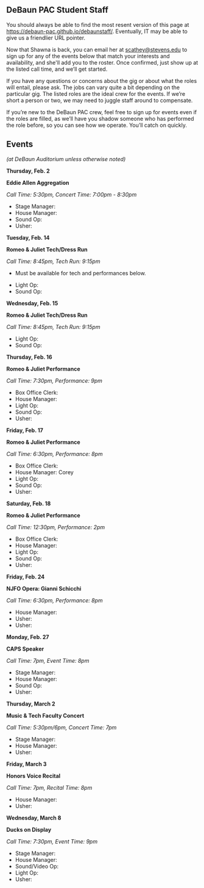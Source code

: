 ## DeBaun PAC Student Staff

You should always be able to find the most resent version of this page at <https://debaun-pac.github.io/debaunstaff/>. Eventually, IT may be able to give us a friendlier URL pointer.

Now that Shawna is back, you can email her at <scathey@stevens.edu>  to sign up for any of the events below that match your interests and availability, and she'll add you to the roster. Once confirmed, just show up at the listed call time, and we’ll get started.

If you have any questions or concerns about the gig or about what the roles will entail, please ask. The jobs can vary quite a bit depending on the particular gig. The listed roles are the ideal crew for the events. If we’re short a person or two, we may need to juggle staff around to compensate.

If you’re new to the DeBaun PAC crew, feel free to sign up for events even if the roles are filled, as we’ll have you shadow someone who has performed the role before, so you can see how we operate. You’ll catch on quickly.


## Events
*(at DeBaun Auditorium unless otherwise noted)*



**Thursday, Feb. 2**

**Eddie Allen Aggregation**

*Call Time: 5:30pm, Concert Time: 7:00pm - 8:30pm*

- Stage Manager: 
- House Manager: 
- Sound Op: 
- Usher: 


**Tuesday, Feb. 14**

**Romeo & Juliet Tech/Dress Run** 

*Call Time: 8:45pm, Tech Run: 9:15pm*
* Must be available for tech and performances below.

- Light Op: 
- Sound Op:


**Wednesday, Feb. 15**

**Romeo & Juliet Tech/Dress Run** 

*Call Time: 8:45pm, Tech Run: 9:15pm*

- Light Op: 
- Sound Op:


**Thursday, Feb. 16**

**Romeo & Juliet Performance**

*Call Time: 7:30pm, Performance: 9pm*

- Box Office Clerk: 
- House Manager: 
- Light Op: 
- Sound Op: 
- Usher: 


**Friday, Feb. 17**

**Romeo & Juliet Performance**

*Call Time: 6:30pm, Performance: 8pm*

- Box Office Clerk: 
- House Manager: Corey
- Light Op: 
- Sound Op: 
- Usher: 


**Saturday, Feb. 18**

**Romeo & Juliet Performance**

*Call Time: 12:30pm, Performance: 2pm*

- Box Office Clerk:
- House Manager: 
- Light Op: 
- Sound Op: 
- Usher: 


**Friday, Feb. 24**

**NJFO Opera: Gianni Schicchi**

*Call Time: 6:30pm, Performance: 8pm*

- House Manager: 
- Usher: 
- Usher: 


**Monday, Feb. 27**

**CAPS Speaker**

*Call Time: 7pm, Event Time: 8pm*

- Stage Manager: 
- House Manager:
- Sound Op: 
- Usher: 


**Thursday, March 2**

**Music & Tech Faculty Concert**

*Call Time: 5:30pm/6pm, Concert Time: 7pm*

- Stage Manager: 
- House Manager: 
- Usher: 


**Friday, March 3**

**Honors Voice Recital**

*Call Time: 7pm, Recital Time: 8pm*

- House Manager: 
- Usher: 


**Wednesday, March 8**

**Ducks on Display**

*Call Time: 7:30pm, Event Time: 9pm*

- Stage Manager: 
- House Manager: 
- Sound/Video Op: 
- Light Op: 
- Usher: 





